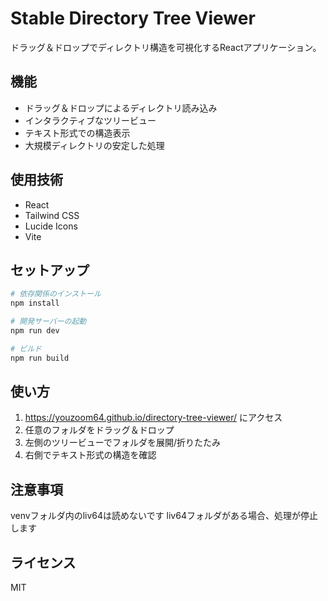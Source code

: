 # Stable Directory Tree Viewer

ドラッグ＆ドロップでディレクトリ構造を可視化するReactアプリケーション。

## 機能

- ドラッグ＆ドロップによるディレクトリ読み込み
- インタラクティブなツリービュー
- テキスト形式での構造表示
- 大規模ディレクトリの安定した処理

## 使用技術

- React
- Tailwind CSS
- Lucide Icons
- Vite

## セットアップ

```bash
# 依存関係のインストール
npm install

# 開発サーバーの起動
npm run dev

# ビルド
npm run build
```

## 使い方

1. https://youzoom64.github.io/directory-tree-viewer/ にアクセス
2. 任意のフォルダをドラッグ＆ドロップ
3. 左側のツリービューでフォルダを展開/折りたたみ
4. 右側でテキスト形式の構造を確認

## 注意事項

venvフォルダ内のliv64は読めないです
liv64フォルダがある場合、処理が停止します

## ライセンス

MIT
